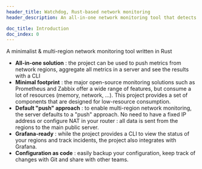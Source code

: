 ```yaml
--- 
header_title: Watchdog, Rust-based network monitoring
header_description: An all-in-one network monitoring tool that detects incidents accross multiple regions. Minimal memory usage, Grafana-ready and favors configuration as code.

doc_title: Introduction
doc_index: 0
--- 
```


A minimalist & multi-region network monitoring tool written in Rust

- **All-in-one solution** : the project can be used to push metrics from network regions, aggregate all metrics in a server and see the results with a CLI
- **Minimal footprint** : the major open-source monitoring solutions such as Prometheus and Zabbix offer a wide range of features, but consume a lot of resources (memory, network, ...). This project provides a set of components that are designed for low-resource consumption.
- **Default "push" approach** : to enable multi-region network monitoring, the server defaults to a "push" approach. No need to have a fixed IP address or configure NAT in your router : all data is sent from the regions to the main public server.
- **Grafana-ready** : while the project provides a CLI to view the status of your regions and track incidents, the project also integrates with Grafana.
- **Configuration as code** : easily backup your configuration, keep track of changes with Git and share with other teams.

